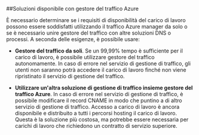 ##<a name="highly-available-solutions-with-azure-traffic-manager"></a>Soluzioni disponibile con gestore del traffico Azure

È necessario determinare se i requisiti di disponibilità del carico di lavoro possono essere soddisfatti utilizzando il traffico Azure manager da solo o se è necessario unire gestore del traffico con altre soluzioni DNS o processi. A seconda delle esigenze, è possibile usare:

- **Gestore del traffico da soli**. Se un 99,99% tempo è sufficiente per il carico di lavoro, è possibile utilizzare gestore del traffico autonomamente. In caso di errore nel servizio di gestione di traffico, gli utenti non saranno potrà accedere il carico di lavoro finché non viene ripristinato il servizio di gestione del traffico.

- **Utilizzare un'altra soluzione di gestione di traffico insieme gestore del traffico Azure**. In caso di errore nel servizio di gestione di traffico, è possibile modificare il record CNAME in modo che puntino a di altro servizio di gestione di traffico. Accesso a carico di lavoro è ancora disponibile e distribuito a tutti i percorsi hosting il carico di lavoro. Questa è la soluzione più costosa, ma potrebbe essere necessaria per carichi di lavoro che richiedono un contratto di servizio superiore.
